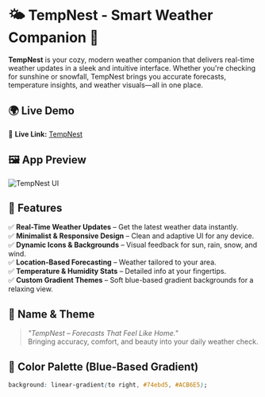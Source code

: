 # 🌤️ TempNest - Smart Weather Companion 🌈

**TempNest** is your cozy, modern weather companion that delivers real-time weather updates in a sleek and intuitive interface. Whether you're checking for sunshine or snowfall, TempNest brings you accurate forecasts, temperature insights, and weather visuals—all in one place.

## 🌍 Live Demo  

🔗 **Live Link:** [TempNest](https://temp-nest.vercel.app/)

## 🖼️ App Preview  

![TempNest UI](https://i.ibb.co/20px4tyb/modified-image-27.png)

## 🌟 Features

✅ **Real-Time Weather Updates** – Get the latest weather data instantly.  
✅ **Minimalist & Responsive Design** – Clean and adaptive UI for any device.  
✅ **Dynamic Icons & Backgrounds** – Visual feedback for sun, rain, snow, and wind.  
✅ **Location-Based Forecasting** – Weather tailored to your area.  
✅ **Temperature & Humidity Stats** – Detailed info at your fingertips.  
✅ **Custom Gradient Themes** – Soft blue-based gradient backgrounds for a relaxing view.

## 🧠 Name & Theme

> _"TempNest – Forecasts That Feel Like Home."_  
Bringing accuracy, comfort, and beauty into your daily weather check.

## 🎨 Color Palette (Blue-Based Gradient)

```css
background: linear-gradient(to right, #74ebd5, #ACB6E5);
